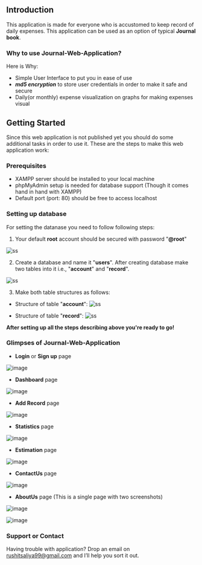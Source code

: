 ## Introduction

This application is made for everyone who is accustomed to keep record of daily expenses. This application can be used as an option of typical **Journal book**.

### Why to use Journal-Web-Application?
Here is Why:
* Simple User Interface to put you in ease of use
* _**md5 encryption**_ to store user credentials in order to make it safe and secure 
* Daily(or monthly) expense visualization on graphs for making expenses visual

## Getting Started

Since this web application is not published yet you should do some additional tasks in order to use it. These are the steps to make this web application work:

### Prerequisites
* XAMPP server should be installed to your local machine
* phpMyAdmin setup is needed for database support (Though it comes hand in hand with XAMPP)
* Default port (port: 80) should be free to access localhost

### Setting up database

For setting the datanase you need to follow following steps:

1. Your default **root** account should be secured with password "**@root**"

  ![ss](https://user-images.githubusercontent.com/42318209/58377603-082b5d80-7fa2-11e9-88e6-dbce5c8fce01.png)

2. Create a database and name it "**users**". After creating database make two tables into it i.e., "**account**" and "**record**".

  ![ss](https://user-images.githubusercontent.com/42318209/58377641-cbac3180-7fa2-11e9-8f0f-b0fcd1f068f3.png)

3. Make both table structures as follows:

  - Structure of table "**account**":
  ![ss](https://user-images.githubusercontent.com/42318209/58377677-bbe11d00-7fa3-11e9-889e-53132035183a.png)
  
  - Structure of table "**record**":
  ![ss](https://user-images.githubusercontent.com/42318209/58377700-242ffe80-7fa4-11e9-8f76-f6ef8b383869.png)

**After setting up all the steps describing above you're ready to go!**

### Glimpses of Journal-Web-Application

* **Login** or **Sign up** page

![image](https://user-images.githubusercontent.com/42318209/58369318-585cde00-7f16-11e9-9686-06e968575794.png)


* **Dashboard** page

![image](https://user-images.githubusercontent.com/42318209/58369339-abcf2c00-7f16-11e9-824d-5efbc6162016.png)


* **Add Record** page

![image](https://user-images.githubusercontent.com/42318209/58369384-4f204100-7f17-11e9-9b6e-3f0752f35291.png)


* **Statistics** page

![image](https://user-images.githubusercontent.com/42318209/58369390-6c550f80-7f17-11e9-89e6-a5a5a0c4a3b2.png)


* **Estimation** page

![image](https://user-images.githubusercontent.com/42318209/58369401-8f7fbf00-7f17-11e9-9eae-b561446f740a.png)


* **ContactUs** page

![image](https://user-images.githubusercontent.com/42318209/58369419-ac1bf700-7f17-11e9-964b-46a8e28e40a7.png)


* **AboutUs** page (This is a single page with two screenshots)

![image](https://user-images.githubusercontent.com/42318209/58369436-dc639580-7f17-11e9-8e73-3379b1d7d6d4.png)

![image](https://user-images.githubusercontent.com/42318209/58369447-0321cc00-7f18-11e9-8b35-4c70472ea3d4.png)


### Support or Contact

Having trouble with application? Drop an email on rushitsaliya99@gmail.com and I’ll help you sort it out.
